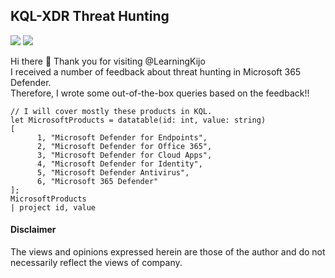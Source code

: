 ## KQL-XDR Threat Hunting
<a href="https://learn.microsoft.com/en-us/azure/data-explorer/kusto/query/"><img src="https://img.shields.io/badge/Azure-KQL-00B2FF.svg?logo=microsoftazure&style=popout"></a>
<a href="https://learn.microsoft.com/en-us/azure/data-explorer/kusto/query/">
<img src="https://img.shields.io/badge/Azure%20Data%20Explorer-%230078D4.svg?&style=popout&logo=azure%20data%20explorer&logoColor=white"/></a>

Hi there 👋 Thank you for visiting @LearningKijo <br>
I received a number of feedback about threat hunting in Microsoft 365 Defender.<br>
Therefore, I wrote some out-of-the-box queries based on the feedback!!

```
// I will cover mostly these products in KQL.
let MicrosoftProducts = datatable(id: int, value: string)
[
      1, "Microsoft Defender for Endpoints", 
      2, "Microsoft Defender for Office 365", 
      3, "Microsoft Defender for Cloud Apps", 
      4, "Microsoft Defender for Identity", 
      5, "Microsoft Defender Antivirus", 
      6, "Microsoft 365 Defender"
];
MicrosoftProducts
| project id, value
```

#### Disclaimer
The views and opinions expressed herein are those of the author and do not necessarily reflect the views of company.
